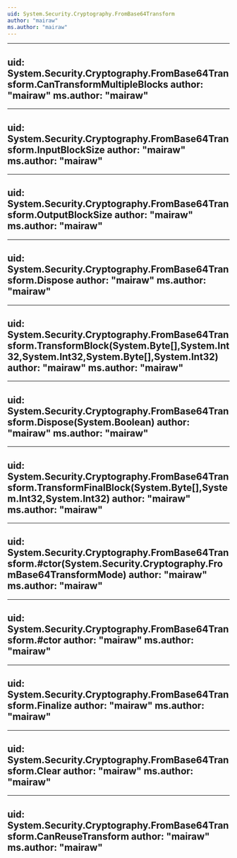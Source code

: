 ```yaml
---
uid: System.Security.Cryptography.FromBase64Transform
author: "mairaw"
ms.author: "mairaw"
---
```


---
uid: System.Security.Cryptography.FromBase64Transform.CanTransformMultipleBlocks
author: "mairaw"
ms.author: "mairaw"
---

---
uid: System.Security.Cryptography.FromBase64Transform.InputBlockSize
author: "mairaw"
ms.author: "mairaw"
---

---
uid: System.Security.Cryptography.FromBase64Transform.OutputBlockSize
author: "mairaw"
ms.author: "mairaw"
---

---
uid: System.Security.Cryptography.FromBase64Transform.Dispose
author: "mairaw"
ms.author: "mairaw"
---

---
uid: System.Security.Cryptography.FromBase64Transform.TransformBlock(System.Byte[],System.Int32,System.Int32,System.Byte[],System.Int32)
author: "mairaw"
ms.author: "mairaw"
---

---
uid: System.Security.Cryptography.FromBase64Transform.Dispose(System.Boolean)
author: "mairaw"
ms.author: "mairaw"
---

---
uid: System.Security.Cryptography.FromBase64Transform.TransformFinalBlock(System.Byte[],System.Int32,System.Int32)
author: "mairaw"
ms.author: "mairaw"
---

---
uid: System.Security.Cryptography.FromBase64Transform.#ctor(System.Security.Cryptography.FromBase64TransformMode)
author: "mairaw"
ms.author: "mairaw"
---

---
uid: System.Security.Cryptography.FromBase64Transform.#ctor
author: "mairaw"
ms.author: "mairaw"
---

---
uid: System.Security.Cryptography.FromBase64Transform.Finalize
author: "mairaw"
ms.author: "mairaw"
---

---
uid: System.Security.Cryptography.FromBase64Transform.Clear
author: "mairaw"
ms.author: "mairaw"
---

---
uid: System.Security.Cryptography.FromBase64Transform.CanReuseTransform
author: "mairaw"
ms.author: "mairaw"
---
